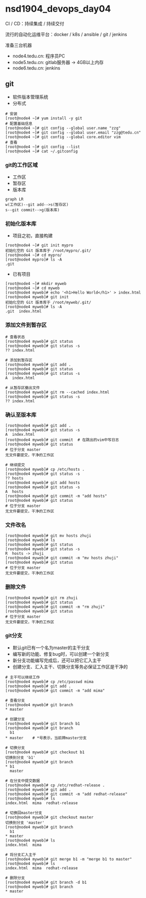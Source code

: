 # nsd1904_devops_day04

CI / CD：持续集成 / 持续交付

流行的自动化运维平台：docker / k8s / ansible / git / jenkins

准备三台机器

- node4.tedu.cn: 程序员PC
- node5.tedu.cn: gitlab服务器  -> 4GB以上内存
- node6.tedu.cn: jenkins

## git

- 软件版本管理系统
- 分布式

```shell
# 安装
[root@node4 ~]# yum install -y git
# 配置基础信息
[root@node4 ~]# git config --global user.name "zzg"
[root@node4 ~]# git config --global user.email "zzg@tedu.cn"
[root@node4 ~]# git config --global core.editor vim
# 查看
[root@node4 ~]# git config --list
[root@node4 ~]# cat ~/.gitconfig 
```

### git的工作区域

- 工作区
- 暂存区
- 版本库

```mermaid
graph LR
w(工作区)--git add-->s(暂存区)
s--git commit-->g(版本库)
```

### 初始化版本库

- 项目之初，直接构建

```shell
[root@node4 ~]# git init mypro
初始化空的 Git 版本库于 /root/mypro/.git/
[root@node4 ~]# cd mypro/
[root@node4 mypro]# ls -A
.git
```

- 已有项目

```shell
[root@node4 ~]# mkdir myweb
[root@node4 ~]# cd myweb
[root@node4 myweb]# echo '<h1>Hello World</h1>' > index.html
[root@node4 myweb]# git init
初始化空的 Git 版本库于 /root/myweb/.git/
[root@node4 myweb]# ls -A
.git  index.html
```

### 添加文件到暂存区

```shell
# 查看状态
[root@node4 myweb]# git status
[root@node4 myweb]# git status -s
?? index.html

# 添加到暂存区
[root@node4 myweb]# git add .
[root@node4 myweb]# git status
[root@node4 myweb]# git status -s
A  index.html

# 从暂存区撤出文件
[root@node4 myweb]# git rm --cached index.html 
[root@node4 myweb]# git status -s
?? index.html
```

### 确认至版本库

```shell
[root@node4 myweb]# git add .
[root@node4 myweb]# git status -s
A  index.html
[root@node4 myweb]# git commit  # 在跳出的vim中写日志
[root@node4 myweb]# git status
# 位于分支 master
无文件要提交，干净的工作区

# 继续提交
[root@node4 myweb]# cp /etc/hosts .
[root@node4 myweb]# git status -s
?? hosts
[root@node4 myweb]# git add hosts 
[root@node4 myweb]# git status -s
A  hosts
[root@node4 myweb]# git commit -m "add hosts"
[root@node4 myweb]# git status
# 位于分支 master
无文件要提交，干净的工作区
```

### 文件改名

```shell
[root@node4 myweb]# git mv hosts zhuji
[root@node4 myweb]# ls
[root@node4 myweb]# git status
[root@node4 myweb]# git status -s
R  hosts -> zhuji
[root@node4 myweb]# git commit -m "mv hosts zhuji"
[root@node4 myweb]# git status
# 位于分支 master
无文件要提交，干净的工作区
```

### 删除文件

```shell
[root@node4 myweb]# git rm zhuji 
[root@node4 myweb]# git status
[root@node4 myweb]# git commit -m "rm zhuji"
[root@node4 myweb]# git status
# 位于分支 master
无文件要提交，干净的工作区
```

### git分支

- 默认git已有一个名为master的主干分支
- 编写新的功能、修复bug时，可以创建一个新分支
- 新分支功能编写完成后，还可以把它汇入主干
- 创建分支、汇入主干、切换分支等务必保证工作区是干净的

```shell
# 主干可以继续工作
[root@node4 myweb]# cp /etc/passwd mima
[root@node4 myweb]# git add .
[root@node4 myweb]# git commit -m "add mima"

# 查看分支
[root@node4 myweb]# git branch
* master

# 创建分支
[root@node4 myweb]# git branch b1
[root@node4 myweb]# git branch
  b1
* master    # *号表示，当前牌master分支

# 切换分支
[root@node4 myweb]# git checkout b1
切换到分支 'b1'
[root@node4 myweb]# git branch
* b1
  master

# 在分支中提交数据
[root@node4 myweb]# cp /etc/redhat-release .
[root@node4 myweb]# git add .
[root@node4 myweb]# git commit -m "add redhat-release"
[root@node4 myweb]# ls
index.html  mima  redhat-release

# 切换回master分支
[root@node4 myweb]# git checkout master
切换到分支 'master'
[root@node4 myweb]# git branch
  b1
* master
[root@node4 myweb]# ls
index.html  mima

# 将分支汇入主干
[root@node4 myweb]# git merge b1 -m "merge b1 to master"
[root@node4 myweb]# ls
index.html  mima  redhat-release

# 删除分支
[root@node4 myweb]# git branch -d b1
[root@node4 myweb]# git branch
* master
```

















